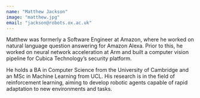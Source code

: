 ```yaml
---
name: "Matthew Jackson"
image: "matthew.jpg"
email: "jackson@robots.ox.ac.uk"
---
```


Matthew was formerly a Software Engineer at Amazon, where he worked on natural language question answering for Amazon Alexa. Prior to this, he worked on neural network acceleration at Arm and built a computer vision pipeline for Cubica Technology’s security platform.

He holds a BA in Computer Science from the University of Cambridge and an MSc in Machine Learning from UCL. His research is in the field of reinforcement learning, aiming to develop robotic agents capable of rapid adaptation to new environments and tasks.